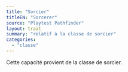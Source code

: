 ```yaml
---
title: "Sorcier"
titleEN: "Sorcerer"
source: "Playtest Pathfinder"
layout: trait
summary: "relatif à la classe de sorcier"
categories:
  - "classe"
---
```

Cette capacité provient de la classe de sorcier.
